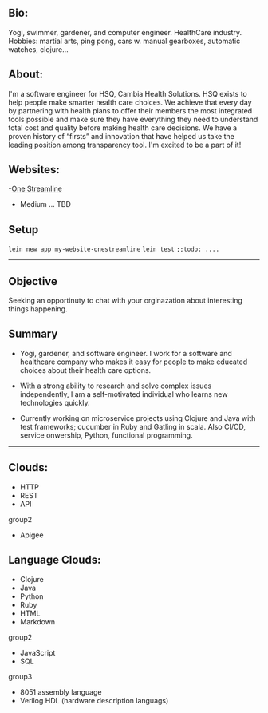 ## Bio:
Yogi, swimmer, gardener, and computer engineer. HealthCare industry. Hobbies: martial arts, ping pong, cars w. manual gearboxes, automatic watches, clojure...

## About:
I'm a software engineer for HSQ, Cambia Health Solutions. HSQ exists to help people make smarter health care choices. We achieve that every day by partnering with health plans to offer their members the most integrated tools possible and make sure they have everything they need to understand total cost and quality before making health care decisions. We have a proven history of “firsts” and innovation that have helped us take the leading position among transparency tool. I'm excited to be a part of it! 


## Websites: 
-[One Streamline](http://www.OneStreamline.com) <br/>
- Medium ... TBD 

## Setup 
`lein new app my-website-onestreamline`
`lein test`
`;;todo: ....`

---

## Objective 
Seeking an opportinuty to chat with your orginazation about interesting things happening.

## Summary 
- Yogi, gardener, and software engineer. I work for a software and healthcare company who makes it easy for people to make educated choices about their health care options.

- With a strong ability to research and solve complex issues independently, I am a self-motivated individual who learns new technologies quickly.

- Currently working on microservice projects using Clojure and Java with test frameworks; cucumber in Ruby and Gatling in scala. Also CI/CD, service onwership, Python, functional programming.

---

## Clouds: 
- HTTP
- REST 
- API 

group2
- Apigee

## Language Clouds: 
- Clojure 
- Java 
- Python 
- Ruby  
- HTML 
- Markdown 

group2
- JavaScript 
- SQL 

group3
- 8051 assembly language 
- Verilog HDL (hardware description languags) 
